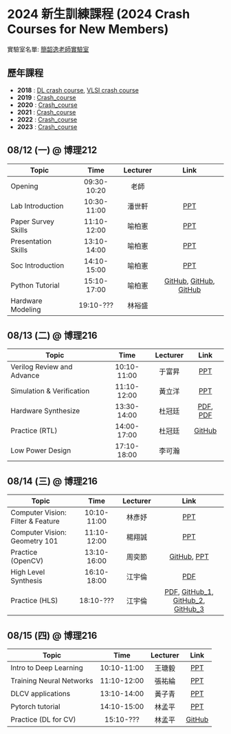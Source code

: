 # 2024 新生訓練課程 (2024 Crash Courses for New Members)
實驗室名單:
[簡韶逸老師實驗室](http://media.ee.ntu.edu.tw/)

## 歷年課程

+ **2018** : [DL crash course](./2018/2018_DL_Crash_Course.md), [VLSI crash course](./2018/2018_VLSI_Crash_Course.md)
+ **2019** : [Crash_course](./2019/README.md)
+ **2020** : [Crash_course](./2020/README.md)
+ **2021** : [Crash_course](./2021/README.md)
+ **2022** : [Crash_course](./2022/README.md)
+ **2023** : [Crash_course](./2023/README.md)

## 08/12 (一) @ 博理212
|Topic|Time|Lecturer|Link|
|---|:---:|:---:|:---:|
|Opening|09:30-10:20|老師| |
|Lab Introduction|10:30-11:00|潘世軒|[PPT](http://media.ee.ntu.edu.tw/crash_course/2024/2024_intro_lab.pptx)|
|Paper Survey Skills|11:10-12:00|喻柏憲|[PPT](http://media.ee.ntu.edu.tw/crash_course/2024/2024_paper_survey_skills.pptx)|
|Presentation Skills|13:10-14:00|喻柏憲|[PPT](http://media.ee.ntu.edu.tw/crash_course/2024/2024_how_to_present.pptx)|
|Soc Introduction|14:10-15:00|喻柏憲|[PPT](http://media.ee.ntu.edu.tw/crash_course/2024/2024_SOC_Introduction.pptx)|
|Python Tutorial|15:10-17:00|喻柏憲|[GitHub](https://github.com/mediaic/CV_Course_Tutorial/blob/master/python_tutorial.ipynb), [GitHub](https://github.com/mediaic/CV_Course_Tutorial/blob/master/numpy_tutorial.ipynb), [GitHub](https://github.com/mediaic/CV_Course_Tutorial/blob/master/OpenCV/hello_opencv.ipynb)
|Hardware Modeling|19:10-???|林裕盛||

## 08/13 (二) @ 博理216
|Topic|Time|Lecturer|Link|
|---|:---:|:---:|:---:|
|Verilog Review and Advance|10:10-11:00|于富昇|[PPT](http://media.ee.ntu.edu.tw/crash_course/2024/2024_verilog_review_advance.pptx)|
|Simulation & Verification|11:10-12:00|黃立洋|[PPT](http://media.ee.ntu.edu.tw/crash_course/2024/2024_rtl_verification.pptx)|
|Hardware Synthesize|13:30-14:00|杜冠廷|[PDF](http://media.ee.ntu.edu.tw/crash_course/2024/2024_Logic_Synthesis.pdf), [PDF](http://media.ee.ntu.edu.tw/crash_course/2024/2024_DesignWare_IP.pdf) |
|Practice (RTL)|14:00-17:00|杜冠廷|[GitHub](https://github.com/mediaic/VLSI_Lab1)|
|Low Power Design|17:10-18:00|李可瀚||

## 08/14 (三) @ 博理216
|Topic|Time|Lecturer|Link|
|---|:---:|:---:|:---:|
|Computer Vision: Filter & Feature|10:10-11:00|林彥妤|[PPT](http://media.ee.ntu.edu.tw/crash_course/2024/2024_cv_filter_feature.pptx)|
|Computer Vision: Geometry 101|11:10-12:00|楊翔誠|[PPT](http://media.ee.ntu.edu.tw/crash_course/2024/2024_Geometry_101.pptx) |
|Practice (OpenCV)|13:10-16:00|周奕節|[GitHub](https://github.com/mediaic/Python_OpenCV_Lab), [PPT](http://media.ee.ntu.edu.tw/crash_course/2024/2024_python_opencv_lab.pptx)|
|High Level Synthesis|16:10-18:00|江宇倫|[PDF](http://media.ee.ntu.edu.tw/crash_course/2024/2024_HLS_Introduction_and_Lab.pdf) |
|Practice (HLS)|18:10-???|江宇倫|[PDF](http://media.ee.ntu.edu.tw/crash_course/2024/2024_OnlineFPGA_manual.pdf), [GitHub_1](https://github.com/bol-edu/course-lab_1.git), [GitHub_2](https://github.com/mediaic/boledu-hls-course-lab_2.git), [GitHub_3](https://github.com/mediaic/boledu-hls-course-lab_3.git)|

## 08/15 (四) @ 博理216
|Topic|Time|Lecturer|Link|
|---|:---:|:---:|:---:|
|Intro to Deep Learning|10:10-11:00|王瑭毅|[PPT](http://media.ee.ntu.edu.tw/crash_course/2024/2024_Intro_DL.pptx)|
|Training Neural Networks|11:10-12:00|張祐綸|[PPT](http://media.ee.ntu.edu.tw/crash_course/2024/2024_DL.pptx)|
|DLCV applications|13:10-14:00|黃子青|[PPT](http://media.ee.ntu.edu.tw/crash_course/2024/2024_DLCV_application.pptx)|
|Pytorch tutorial|14:10-15:00|林孟平|[PPT](http://media.ee.ntu.edu.tw/crash_course/2024/2024_Pytorch_Tutorial.pptx)|
|Practice (DL for CV)|15:10-???|林孟平|[GitHub](https://github.com/mediaic/DL_Practice)|

